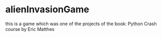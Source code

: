 # alienInvasionGame
 this is a game which was one of the projects of the book: Python Crash course by Eric Matthes
